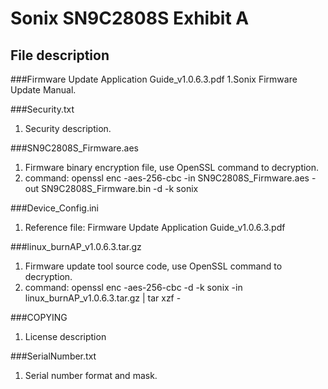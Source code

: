 Sonix SN9C2808S Exhibit A
===================================
File description
-----------------------------------  
###Firmware Update Application Guide_v1.0.6.3.pdf
1.Sonix Firmware Update Manual.

###Security.txt
1. Security description.

###SN9C2808S_Firmware.aes
1. Firmware binary encryption file, use OpenSSL command to decryption.
2. command: openssl enc -aes-256-cbc -in SN9C2808S_Firmware.aes  -out SN9C2808S_Firmware.bin -d -k sonix

###Device_Config.ini
1. Reference file: Firmware Update Application Guide_v1.0.6.3.pdf

###linux_burnAP_v1.0.6.3.tar.gz
1. Firmware update tool source code, use OpenSSL command to decryption.
2. command: openssl enc -aes-256-cbc  -d -k sonix -in linux_burnAP_v1.0.6.3.tar.gz | tar xzf -

###COPYING
1. License description

###SerialNumber.txt
1. Serial number format and mask.
